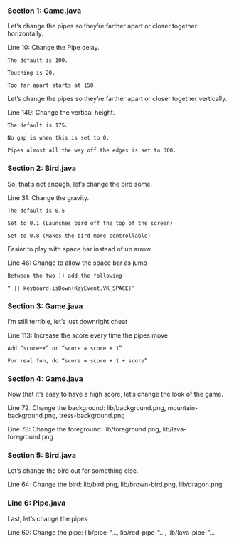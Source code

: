 ### Section 1: Game.java
Let’s change the pipes so they’re farther apart or closer together horizontally.

Line 10: Change the Pipe delay. 

    The default is 100. 

    Touching is 20.
    
    Too far apart starts at 150.


Let’s change the pipes so they’re farther apart or closer together vertically.

Line 149: Change the vertical height.

    The default is 175.
    
    No gap is when this is set to 0.
    
    Pipes almost all the way off the edges is set to 300.


### Section 2: Bird.java

So, that’s not enough, let’s change the bird some.

Line 31: Change the gravity.

    The default is 0.5
    
    Set to 0.1 (Launches bird off the top of the screen)
    
    Set to 0.8 (Makes the bird more controllable)


Easier to play with space bar instead of up arrow

Line 46: Change to allow the space bar as jump

    Between the two )) add the following
    
    “ || keyboard.isDown(KeyEvent.VK_SPACE)”


### Section 3: Game.java

I’m still terrible, let’s just downright cheat

Line 113: Increase the score every time the pipes move

    Add “score++” or “score = score + 1”

    For real fun, do “score = score + 1 + score”


### Section 4: Game.java

Now that it’s easy to have a high score, let’s change the look of the game.

Line 72: Change the background: lib/background.png, mountain-background.png, tress-background.png

Line 78: Change the foreground: lib/foreground.png, lib/lava-foreground.png


### Section 5: Bird.java

Let’s change the bird out for something else.

Line 64: Change the bird: lib/bird.png, lib/brown-bird.png, lib/dragon.png


### Line 6: Pipe.java

Last, let’s change the pipes

Line 60: Change the pipe: lib/pipe-“…, lib/red-pipe-“…, lib/lava-pipe-“…
